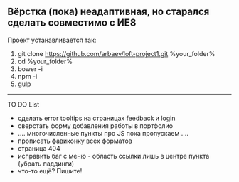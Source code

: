 Вёрстка (пока) неадаптивная, но старался сделать совместимо с ИЕ8
-----------------------------------------------------------------

Проект устанавливается так:

1. git clone https://github.com/arbaev/loft-project1.git %your_folder%
2. cd %your_folder%
3. bower -i
4. npm -i
5. gulp

-----------------------------------------------------------------

TO DO List
* сделать error tooltips на страницах feedback и login
* сверстать форму добавления работы в портфолио
* .... многочисленные пункты про JS пока пропускаем ....
* прописать фавиконку всех форматов
* страница 404
* исправить баг с меню - область ссылки лишь в центре пункта (убрать паддинги)
* что-то ещё? Пишите!